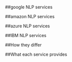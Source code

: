 ##google NLP services

##amazon NLP services

##azure NLP services

##IBM NLP services


##How they differ

##What each service provides
